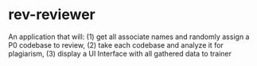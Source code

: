 # rev-reviewer
An application that will: (1) get all associate names and randomly assign a P0 codebase to review, (2) take each codebase and analyze it for plagiarism, (3) display a UI Interface with all gathered data to trainer
